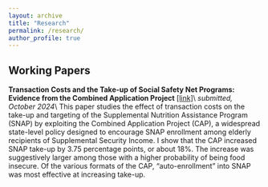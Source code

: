 ```yaml
---
layout: archive
title: "Research"
permalink: /research/
author_profile: true
---
```


## Working Papers

**Transaction Costs and the Take-up of Social Safety Net Programs: Evidence from the Combined Application Project** [[link]](https://rosakleinman.github.io/files/Kleinman_CAP_Sept2024.pdf)\\
*submitted, October 2024*\\
This paper studies the effect of transaction costs on the take-up and targeting of the Supplemental Nutrition Assistance Program (SNAP) by exploiting the Combined Application Project (CAP), a widespread state-level policy designed to encourage SNAP enrollment among elderly recipients of Supplemental Security Income. I show that the CAP increased SNAP take-up by 3.75 percentage points, or about 18%. The increase was suggestively larger among those with a higher probability of being food insecure. Of the various formats of the CAP, “auto-enrollment” into SNAP was most effective at increasing take-up.

